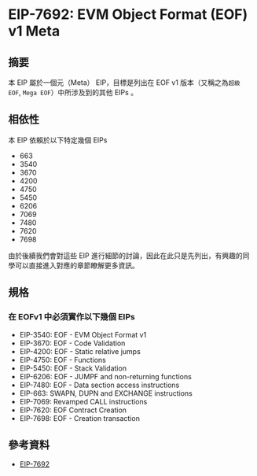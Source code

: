# EIP-7692: EVM Object Format (EOF) v1 Meta

## 摘要
本 EIP 屬於一個元（Meta） EIP，目標是列出在 EOF v1 版本（又稱之為`超級 EOF`, `Mega EOF`）中所涉及到的其他 EIPs 。

## 相依性

本 EIP 依賴於以下特定幾個 EIPs
- 663
- 3540
- 3670
- 4200
- 4750
- 5450
- 6206
- 7069
- 7480
- 7620
- 7698

由於後續我們會對這些 EIP 進行細節的討論，因此在此只是先列出，有興趣的同學可以直接進入對應的章節瞭解更多資訊。

## 規格

### 在 EOFv1 中必須實作以下幾個 EIPs

- EIP-3540: EOF - EVM Object Format v1
- EIP-3670: EOF - Code Validation
- EIP-4200: EOF - Static relative jumps
- EIP-4750: EOF - Functions
- EIP-5450: EOF - Stack Validation
- EIP-6206: EOF - JUMPF and non-returning functions
- EIP-7480: EOF - Data section access instructions
- EIP-663: SWAPN, DUPN and EXCHANGE instructions
- EIP-7069: Revamped CALL instructions
- EIP-7620: EOF Contract Creation
- EIP-7698: EOF - Creation transaction

## 參考資料
- [EIP-7692](https://github.com/ethereum/EIPs/blob/master/EIPS/eip-7692.md)